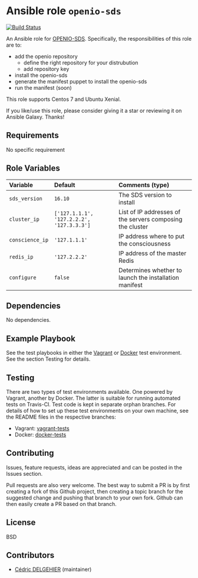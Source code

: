 # Ansible role `openio-sds`

[![Build Status](https://travis-ci.org/cdelgehier/ansible-role-openio-sds.svg?branch=master)](https://travis-ci.org/cdelgehier/ansible-role-openio-sds)

An Ansible role for [OPENIO-SDS](http://docs.openio.io/install-guide-centos). Specifically, the responsibilities of this role are to:

- add the openio repository
    - define the right repository for your distrubution
    - add repository key
- install the openio-sds
- generate the manifest puppet to install the openio-sds
- run the manifest (soon)

This role supports Centos 7 and Ubuntu Xenial.

If you like/use this role, please consider giving it a star or reviewing it on Ansible Galaxy. Thanks!


## Requirements

No specific requirement

## Role Variables


| Variable      	| Default 					| Comments (type)  |
| :---          	| :---    					| :---             |
| `sds_version` 	| `16.10`     					| The SDS version to install |
| `cluster_ip`		| `['127.1.1.1', '127.2.2.2', '127.3.3.3']`	| List of IP addresses of the servers composing the cluster |
| `conscience_ip`	| `'127.1.1.1'`					| IP address where to put the consciousness |
| `redis_ip`		| `'127.2.2.2'`					| IP address of the master Redis |
| `configure`		| `false`					| Determines whether to launch the installation manifest |


## Dependencies

No dependencies.

## Example Playbook

See the test playbooks in either the [Vagrant](https://github.com/cdelgehier/ansible-role-openio-sds/blob/vagrant-tests/test.yml) or [Docker](https://github.com/cdelgehier/ansible-role-openio-sds/blob/docker-tests/test.yml) test environment. See the section Testing for details.

## Testing

There are two types of test environments available. One powered by Vagrant, another by Docker. The latter is suitable for running automated tests on Travis-CI. Test code is kept in separate orphan branches. For details of how to set up these test environments on your own machine, see the README files in the respective branches:

- Vagrant: [vagrant-tests](https://github.com/cdelgehier/ansible-role-openio-sds/tree/vagrant-tests)
- Docker: [docker-tests](https://github.com/cdelgehier/ansible-role-openio-sds/tree/docker-tests)

## Contributing

Issues, feature requests, ideas are appreciated and can be posted in the Issues section.

Pull requests are also very welcome. The best way to submit a PR is by first creating a fork of this Github project, then creating a topic branch for the suggested change and pushing that branch to your own fork. Github can then easily create a PR based on that branch.

## License

BSD

## Contributors

- [Cédric DELGEHIER](https://github.com/cdelgehier/) (maintainer)

